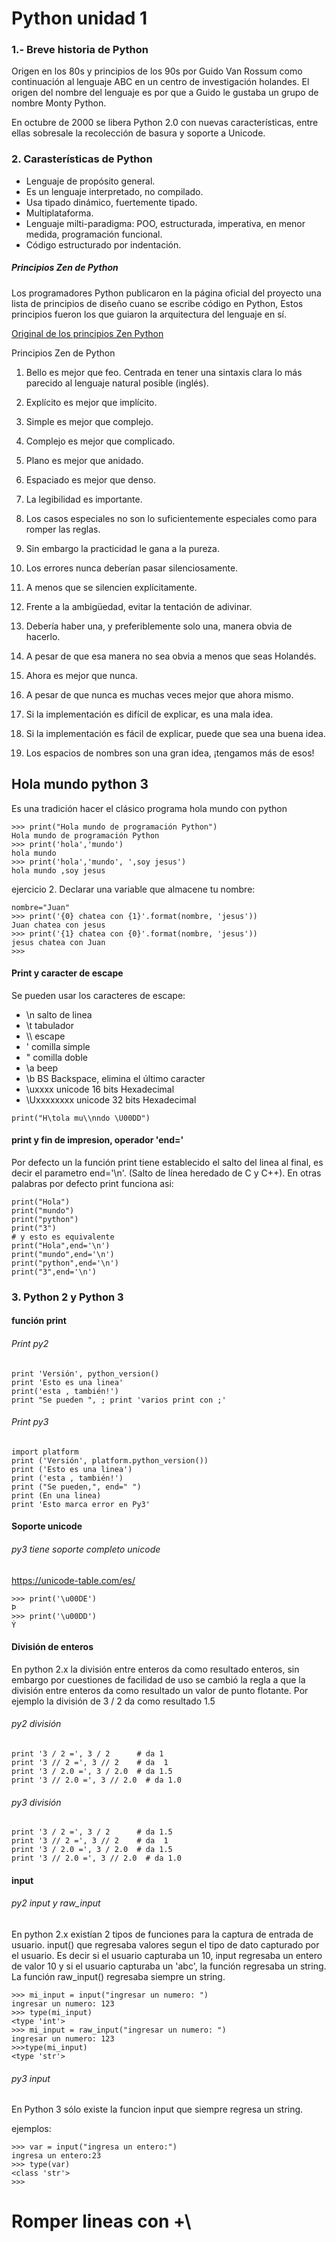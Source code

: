 



# Python unidad 1


### 1.- Breve historia de Python
Origen en los 80s y principios de los 90s por Guido Van Rossum como continuación al lenguaje ABC en un centro de investigación holandes.
El origen del nombre del lenguaje es por que a Guido le gustaba un grupo de nombre Monty Python.

En octubre de 2000 se libera Python 2.0 con  nuevas características, entre ellas sobresale la recolección de basura y  soporte a Unicode.


### 2. Carasterísticas de Python

- Lenguaje de propósito general.
- Es un lenguaje interpretado, no compilado.
- Usa tipado dinámico, fuertemente tipado.
- Multiplataforma.
- Lenguaje milti-paradigma:  POO, estructurada,  imperativa, en menor medida, programación funcional.
- Código estructurado por indentación.



##### Principios Zen de Python
Los programadores Python publicaron en la página oficial del proyecto una lista de principios de diseño cuano se escribe código en Python, Estos principios fueron los que guiaron la arquitectura del lenguaje en sí.

[Original de los principios Zen Python](https://github.com/python/peps/blob/master/pep-0020.txt)

 Principios Zen de Python
  1. Bello es mejor que feo.
    Centrada en tener una sintaxis clara lo más parecido al lenguaje natural posible (inglés).

  1. Explícito es mejor que implícito.
  1. Simple es mejor que complejo.
  1. Complejo es mejor que complicado.
  1. Plano es mejor que anidado.
  1. Espaciado es mejor que denso.
  1. La legibilidad es importante.
  1. Los casos especiales no son lo suficientemente especiales como para romper las reglas.
  1. Sin embargo la practicidad le gana a la pureza.
  1. Los errores nunca deberían pasar silenciosamente.
  1. A menos que se silencien explícitamente.
  1. Frente a la ambigüedad, evitar la tentación de adivinar.
  1. Debería haber una, y preferiblemente solo una, manera obvia de hacerlo.
  1. A pesar de que esa manera no sea obvia a menos que seas Holandés.
  1. Ahora es mejor que nunca.
  1. A pesar de que nunca es muchas veces mejor que ahora mismo.
  1. Si la implementación es difícil de explicar, es una mala idea.
  1. Si la implementación es fácil de explicar, puede que sea una buena idea.
  1. Los espacios de nombres son una gran idea, ¡tengamos más de esos!

## Hola mundo python 3
Es una tradición hacer el clásico programa hola mundo con python

```
>>> print("Hola mundo de programación Python")
Hola mundo de programación Python
>>> print('hola','mundo')
hola mundo
>>> print('hola','mundo', ',soy jesus')
hola mundo ,soy jesus
```
ejercicio 2.
Declarar una variable que almacene tu nombre:
```
nombre="Juan"
>>> print('{0} chatea con {1}'.format(nombre, 'jesus'))
Juan chatea con jesus
>>> print('{1} chatea con {0}'.format(nombre, 'jesus'))
jesus chatea con Juan
>>>
```
#### Print y caracter de escape
Se pueden usar los caracteres de escape:
 - \n   salto de linea
 - \t   tabulador
 - \\\\  escape
 - \'    comilla simple
 - \"    comilla doble
 - \a    beep
 - \b    BS Backspace, elimina el último caracter
 - \uxxxx    unicode 16 bits Hexadecimal
 - \Uxxxxxxxx     unicode 32 bits Hexadecimal

```
print("H\tola mu\\nndo \U00DD")
```
#### print y fin de impresion, operador 'end='
Por defecto un la función print tiene establecido el salto del linea al final, es decir el parametro end='\n'. (Salto de línea heredado de C y C++). En otras palabras por defecto print funciona asi:
```
print("Hola")
print("mundo")
print("python")
print("3")
# y esto es equivalente
print("Hola",end='\n')
print("mundo",end='\n')
print("python",end='\n')
print("3",end='\n')
```

### 3.  Python 2 y Python 3

#### función print

###### Print py2
```
print 'Versión', python_version()
print 'Esto es una linea'
print('esta , también!')
print "Se pueden ", ; print 'varios print con ;'
```
###### Print py3

```
import platform
print ('Versión', platform.python_version())
print ('Esto es una linea')
print ('esta , también!')
print ("Se pueden,", end=" ")
print (En una linea)
print 'Esto marca error en Py3'
```

#### Soporte unicode

######  py3 tiene soporte completo unicode
https://unicode-table.com/es/

```
>>> print('\u00DE')
Þ
>>> print('\u00DD')
Ý
```

#### División de enteros
En python 2.x la división entre enteros da como resultado enteros, sin embargo por cuestiones de facilidad de uso se cambió la regla a que la división entre enteros da como resultado un valor de punto flotante. Por ejemplo la división de 3 / 2 da como resultado 1.5

###### py2 división
```
print '3 / 2 =', 3 / 2      # da 1
print '3 // 2 =', 3 // 2    # da  1
print '3 / 2.0 =', 3 / 2.0  # da 1.5
print '3 // 2.0 =', 3 // 2.0  # da 1.0
```

###### py3 división
```
print '3 / 2 =', 3 / 2      # da 1.5
print '3 // 2 =', 3 // 2    # da  1
print '3 / 2.0 =', 3 / 2.0  # da 1.5
print '3 // 2.0 =', 3 // 2.0  # da 1.0
```

#### input

###### py2 input y raw_input
En python 2.x existían 2 tipos de funciones para la captura de entrada de usuario.
input() que regresaba valores segun el tipo de dato capturado por el usuario. Es decir si el usuario capturaba un 10, input regresaba un entero de valor 10 y si el usuario capturaba un 'abc', la función regresaba un string.
La función raw_input() regresaba siempre un string.

```
>>> mi_input = input("ingresar un numero: ")
ingresar un numero: 123
>>> type(mi_input)
<type 'int'>
>>> mi_input = raw_input("ingresar un numero: ")
ingresar un numero: 123
>>>type(mi_input)
<type 'str'>

```


###### py3 input
En Python 3 sólo existe la funcion input que siempre regresa un string.

ejemplos:
```
>>> var = input("ingresa un entero:")
ingresa un entero:23
>>> type(var)
<class 'str'>
>>>
```

# Romper lineas con +\
